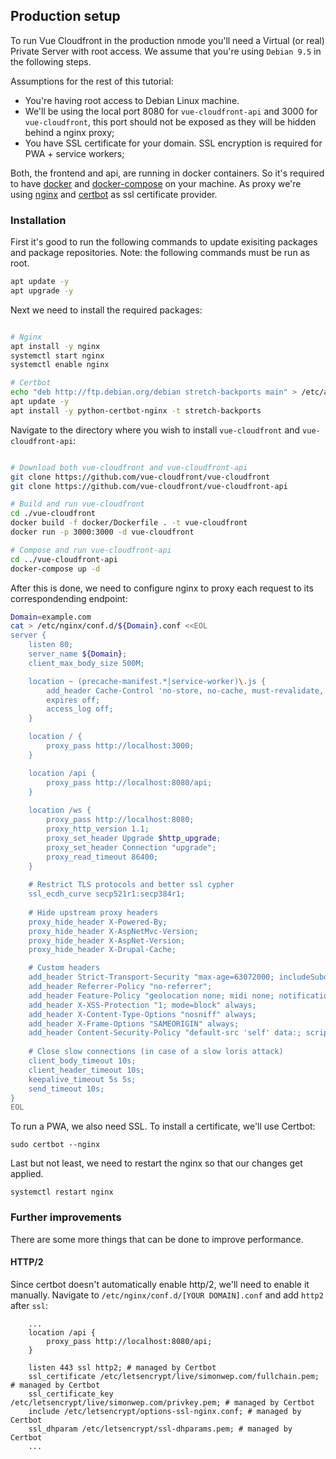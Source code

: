 ## Production setup 
To run Vue Cloudfront in the production nmode you'll need a Virtual (or real) Private Server with root access.
We assume that you're using `Debian 9.5` in the following steps.

Assumptions for the rest of this tutorial:
* You're having root access to Debian Linux machine.
* We'll be using the local port 8080 for `vue-cloudfront-api` and 3000 for `vue-cloudfront`, this port should not be exposed as they will be hidden behind a nginx proxy;
* You have SSL certificate for your domain. SSL encryption is required for PWA + service workers;

Both, the frontend and api, are running in docker containers. So it's required to have [docker](https://www.docker.com/) 
and [docker-compose](https://docs.docker.com/compose/) on your machine. 
As proxy we're using [nginx](https://www.nginx.com/) and [certbot](https://certbot.eff.org/) as ssl certificate provider.
 
### Installation
First it's good to run the following commands to update exisiting packages and package repositories. Note: the following commands must be run as root.
```bash
apt update -y
apt upgrade -y
```

Next we need to install the required packages:
```bash

# Nginx
apt install -y nginx
systemctl start nginx
systemctl enable nginx

# Certbot
echo "deb http://ftp.debian.org/debian stretch-backports main" > /etc/apt/sources.list.d/stretch-backports.list
apt update -y
apt install -y python-certbot-nginx -t stretch-backports
```

Navigate to the directory where you wish to install `vue-cloudfront` and `vue-cloudfront-api`:
```bash

# Download both vue-cloudfront and vue-cloudfront-api
git clone https://github.com/vue-cloudfront/vue-cloudfront
git clone https://github.com/vue-cloudfront/vue-cloudfront-api

# Build and run vue-cloudfront
cd ./vue-cloudfront
docker build -f docker/Dockerfile . -t vue-cloudfront
docker run -p 3000:3000 -d vue-cloudfront

# Compose and run vue-cloudfront-api
cd ../vue-cloudfront-api
docker-compose up -d
```

After this is done, we need to configure nginx to proxy each request to its correspondending endpoint:
```bash
Domain=example.com
cat > /etc/nginx/conf.d/${Domain}.conf <<EOL
server {
    listen 80;
    server_name ${Domain};
    client_max_body_size 500M;

    location ~ (precache-manifest.*|service-worker)\.js {
        add_header Cache-Control 'no-store, no-cache, must-revalidate, proxy-revalidate, max-age=0';
        expires off;
        access_log off;
    }

    location / {
        proxy_pass http://localhost:3000;
    }

    location /api {
        proxy_pass http://localhost:8080/api;
    }
    
    location /ws {
        proxy_pass http://localhost:8080;
        proxy_http_version 1.1;
        proxy_set_header Upgrade $http_upgrade;
        proxy_set_header Connection "upgrade";
        proxy_read_timeout 86400;
    }
    
    # Restrict TLS protocols and better ssl cypher
    ssl_ecdh_curve secp521r1:secp384r1;
    
    # Hide upstream proxy headers
    proxy_hide_header X-Powered-By;
    proxy_hide_header X-AspNetMvc-Version;
    proxy_hide_header X-AspNet-Version;
    proxy_hide_header X-Drupal-Cache;

    # Custom headers
    add_header Strict-Transport-Security "max-age=63072000; includeSubdomains" always;
    add_header Referrer-Policy "no-referrer";
    add_header Feature-Policy "geolocation none; midi none; notifications none; push none; sync-xhr none; microphone none; camera none; magnetometer none; gyroscope none; speaker none; vibrate none; fullscreen self; payment none; usb none;";
    add_header X-XSS-Protection "1; mode=block" always;
    add_header X-Content-Type-Options "nosniff" always;
    add_header X-Frame-Options "SAMEORIGIN" always;
    add_header Content-Security-Policy "default-src 'self' data:; script-src 'self' 'unsafe-eval'; style-src 'self' 'unsafe-inline' fonts.googleapis.com; base-uri 'self'; font-src 'self' fonts.gstatic.com; form-action 'none'; object-src 'none'; upgrade-insecure-requests; block-all-mixed-content;" always;
    
    # Close slow connections (in case of a slow loris attack)
    client_body_timeout 10s;
    client_header_timeout 10s;
    keepalive_timeout 5s 5s;
    send_timeout 10s;
}
EOL
```

To run a PWA, we also need SSL. To install a certificate, we'll use Certbot:
```
sudo certbot --nginx
```

Last but not least, we need to restart the nginx so that our changes get applied.
```
systemctl restart nginx
```

### Further improvements
There are some more things that can be done to improve performance.

#### HTTP/2
Since certbot doesn't automatically enable http/2, we'll need to enable it manually.
Navigate to `/etc/nginx/conf.d/[YOUR DOMAIN].conf` and add `http2` after `ssl`:
``` 
    ...
    location /api {
        proxy_pass http://localhost:8080/api;
    }

    listen 443 ssl http2; # managed by Certbot
    ssl_certificate /etc/letsencrypt/live/simonwep.com/fullchain.pem; # managed by Certbot
    ssl_certificate_key /etc/letsencrypt/live/simonwep.com/privkey.pem; # managed by Certbot
    include /etc/letsencrypt/options-ssl-nginx.conf; # managed by Certbot
    ssl_dhparam /etc/letsencrypt/ssl-dhparams.pem; # managed by Certbot
    ...
```
